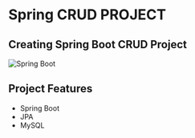 # Spring CRUD PROJECT
## Creating Spring Boot CRUD Project 

![Spring Boot](https://devwithus.com/assets/images/posts/featured/spring/crud-api-with-spring-boot-jpa-hibernate-mysql.jpg)
## Project Features
- Spring Boot
- JPA
- MySQL

